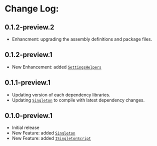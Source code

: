 # Change Log:

## 0.1.2-preview.2

- Enhancment: upgrading the assembly definitions and package files.

## 0.1.2-preview.1

- New Enhancement: added [`SettingsHelpers`](https://github.com/OmiyaGames/omiya-games-global/blob/master/Editor/SettingsHelpers.cs)

## 0.1.1-preview.1

- Updating version of each dependency libraries.
- Updating [`Singleton`](https://github.com/OmiyaGames/omiya-games-global/blob/master/Runtime/Singleton.cs) to compile with latest dependency changes.

## 0.1.0-preview.1

- Initial release
- New Feature: added [`Singleton`](https://github.com/OmiyaGames/omiya-games-global/blob/master/Runtime/Singleton.cs)
- New Feature: added [`ISingletonScript`](https://github.com/OmiyaGames/omiya-games-global/blob/master/Runtime/ISingletonScript.cs)
